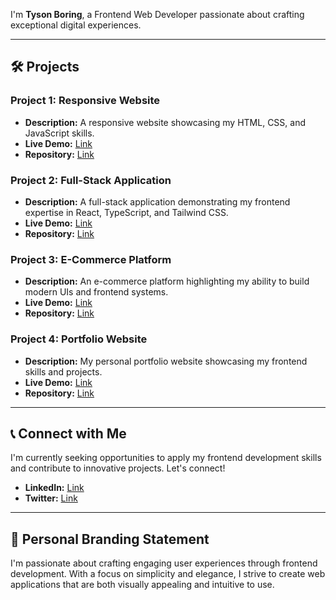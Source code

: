 I'm **Tyson Boring**, a Frontend Web Developer passionate about crafting exceptional digital experiences.

---

## 🛠️ Projects

### Project 1: Responsive Website
- **Description:** A responsive website showcasing my HTML, CSS, and JavaScript skills.
- **Live Demo:** [Link](#)
- **Repository:** [Link](#)

### Project 2: Full-Stack Application
- **Description:** A full-stack application demonstrating my frontend expertise in React, TypeScript, and Tailwind CSS.
- **Live Demo:** [Link](#)
- **Repository:** [Link](#)

### Project 3: E-Commerce Platform
- **Description:** An e-commerce platform highlighting my ability to build modern UIs and frontend systems.
- **Live Demo:** [Link](#)
- **Repository:** [Link](#)

### Project 4: Portfolio Website
- **Description:** My personal portfolio website showcasing my frontend skills and projects.
- **Live Demo:** [Link](#)
- **Repository:** [Link](#)

---

## 📞 Connect with Me
I'm currently seeking opportunities to apply my frontend development skills and contribute to innovative projects. Let's connect!
- **LinkedIn:** [Link](https://www.linkedin.com/in/tysonboring)
- **Twitter:** [Link](https://twitter.com/tysonboring)

---

## 💼 Personal Branding Statement
I'm passionate about crafting engaging user experiences through frontend development. With a focus on simplicity and elegance, I strive to create web applications that are both visually appealing and intuitive to use.

